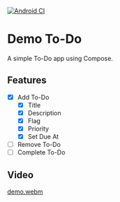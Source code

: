 [![Android CI](https://github.com/shaunburch/demo-todo/actions/workflows/android.yml/badge.svg)](https://github.com/shaunburch/demo-todo/actions/workflows/android.yml)

# Demo To-Do
A simple To-Do app using Compose.

## Features
- [x] Add To-Do
  - [x] Title
  - [x] Description
  - [x] Flag
  - [x] Priority
  - [x] Set Due At
- [ ] Remove To-Do
- [ ] Complete To-Do

## Video
[demo.webm](https://github.com/shaunburch/demo-todo/assets/45771676/16a75471-5b12-4da9-a8b2-112b95445bb2)
